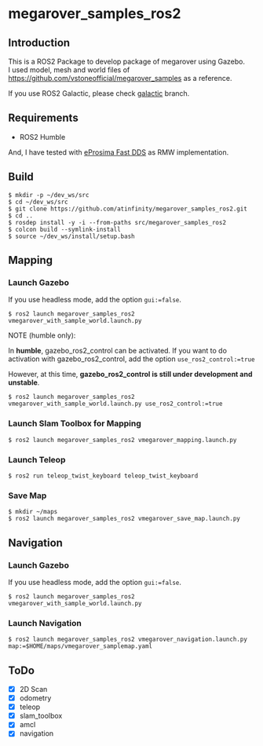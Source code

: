 # megarover_samples_ros2

## Introduction

This is a ROS2 Package to develop package of megarover using Gazebo.  
I used model, mesh and world files of <https://github.com/vstoneofficial/megarover_samples> as a reference.

If you use ROS2 Galactic, please check [galactic](https://github.com/atinfinity/megarover_samples_ros2/tree/galactic) branch.

## Requirements

- ROS2 Humble

And, I have tested with [eProsima Fast DDS](https://www.eprosima.com/index.php/products-all/eprosima-fast-dds) as RMW implementation.

## Build

```
$ mkdir -p ~/dev_ws/src
$ cd ~/dev_ws/src
$ git clone https://github.com/atinfinity/megarover_samples_ros2.git
$ cd ..
$ rosdep install -y -i --from-paths src/megarover_samples_ros2
$ colcon build --symlink-install
$ source ~/dev_ws/install/setup.bash
```

## Mapping

### Launch Gazebo

If you use headless mode, add the option `gui:=false`.

```
$ ros2 launch megarover_samples_ros2 vmegarover_with_sample_world.launch.py
```

NOTE (humble only):

In **humble**, gazebo_ros2_control can be activated. If you want to do activation with gazebo_ros2_control, add the option `use_ros2_control:=true`

However, at this time, **gazebo_ros2_control is still under development and unstable**.

```
$ ros2 launch megarover_samples_ros2 vmegarover_with_sample_world.launch.py use_ros2_control:=true
```

### Launch Slam Toolbox for Mapping

```
$ ros2 launch megarover_samples_ros2 vmegarover_mapping.launch.py
```

### Launch Teleop

```
$ ros2 run teleop_twist_keyboard teleop_twist_keyboard
```

### Save Map

```
$ mkdir ~/maps
$ ros2 launch megarover_samples_ros2 vmegarover_save_map.launch.py
```

## Navigation

### Launch Gazebo

If you use headless mode, add the option `gui:=false`.

```
$ ros2 launch megarover_samples_ros2 vmegarover_with_sample_world.launch.py
```

### Launch Navigation

```
$ ros2 launch megarover_samples_ros2 vmegarover_navigation.launch.py map:=$HOME/maps/vmegarover_samplemap.yaml
```

## ToDo

- [x] 2D Scan
- [x] odometry
- [x] teleop
- [x] slam_toolbox
- [x] amcl
- [x] navigation
